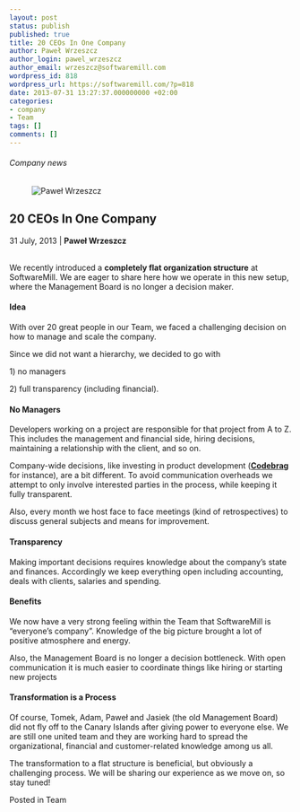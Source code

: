 ```yaml
---
layout: post
status: publish
published: true
title: 20 CEOs In One Company
author: Paweł Wrzeszcz
author_login: pawel_wrzeszcz
author_email: wrzeszcz@softwaremill.com
wordpress_id: 818
wordpress_url: https://softwaremill.com/?p=818
date: 2013-07-31 13:27:37.000000000 +02:00
categories:
- company
- Team
tags: []
comments: []
---
```


<h6>Company news</h6>
<div class="post-header clearfix">
<figure><div class="image"><img src="https://softwaremill.com/wp-content/uploads/2013/05/wrzeszcz.jpg" alt="Paweł Wrzeszcz"></div></figure><div class="title">
<h2 class="font-dark-blue font-normal">20 CEOs In One Company</h2>31 July, 2013 | <b>Paweł Wrzeszcz</b><br><br>
</div>
</div>
<div class="post-rows"><div class="text">
<p>We recently introduced a <strong>completely flat organization structure</strong> at SoftwareMill. We are eager to share here how we operate in this new setup, where the Management Board is no longer a decision maker.</p>
<h4>Idea</h4>
<p>With over 20 great people in our Team, we faced a challenging decision on how to manage and scale the company.</p>
<p>Since we did not want a hierarchy, we decided to go with</p>
<p>1) no managers</p>
<p>2) full transparency (including financial).</p>
<h4>No Managers</h4>
<p>Developers working on a project are responsible for that project from A to Z. This includes the management and financial side, hiring decisions, maintaining a relationship with the client, and so on.</p>
<p>Company-wide decisions, like investing in product development (<a href="http://codebrag.com"><strong>Codebrag</strong></a> for instance), are a bit different. To avoid communication overheads we attempt to only involve interested parties in the process, while keeping it fully transparent.</p>
<p>Also, every month we host face to face meetings (kind of retrospectives) to discuss general subjects and means for improvement.</p>
<h4>Transparency</h4>
<p>Making important decisions requires knowledge about the company’s state and finances. Accordingly we keep everything open including accounting, deals with clients, salaries and spending.</p>
<h4>Benefits</h4>
<p>We now have a very strong feeling within the Team that SoftwareMill is “everyone’s company”. Knowledge of the big picture brought a lot of positive atmosphere and energy.</p>
<p>Also, the Management Board is no longer a decision bottleneck. With open communication it is much easier to coordinate things like hiring or starting new projects</p>
<h4>Transformation is a Process</h4>
<p>Of course, Tomek, Adam, Paweł and Jasiek (the old Management Board) did not fly off to the Canary Islands after giving power to everyone else. We are still one united team and they are working hard to spread the organizational, financial and customer-related knowledge among us all.</p>
<p>The transformation to a flat structure is beneficial, but obviously a challenging process. We will be sharing our experience as we move on, so stay tuned!</p>
</div></div>
<div class="post-footer">Posted in Team</div>
